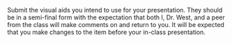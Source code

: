Submit the visual aids you intend to use for your presentation. They should be in a semi-final form with the expectation that both I, Dr. West, and a peer from the class will make comments on and return to you. It will be expected that you make changes to the item before your in-class presentation.